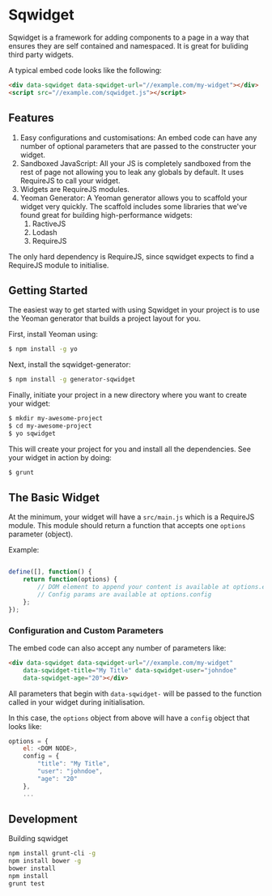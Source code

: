 # Sqwidget

Sqwidget is a framework for adding components to a page in a way that ensures
they are self contained and namespaced. It is great for buliding third party
widgets.


A typical embed code looks like the following:

```html
<div data-sqwidget data-sqwidget-url="//example.com/my-widget"></div>
<script src="//example.com/sqwidget.js"></script>
```

## Features

1. Easy configurations and customisations: An embed code can have any number of
   optional parameters that are passed to the constructer your widget.
2. Sandboxed JavaScript: All your JS is completely sandboxed from the rest of
   page not allowing you to leak any globals by default. It uses RequireJS to
   call your widget.
3. Widgets are RequireJS modules.
4. Yeoman Generator: A Yeoman generator allows you to scaffold your widget very 
   quickly. The scaffold includes some libraries that we've found great for
   building high-performance widgets:
    1. RactiveJS
    2. Lodash
    3. RequireJS
    
The only hard dependency is RequireJS, since sqwidget expects to find a RequireJS
module to initialise.

## Getting Started

The easiest way to get started with using Sqwidget in your project is to use the
Yeoman generator that builds a project layout for you.

First, install Yeoman using:

```bash
$ npm install -g yo
```

Next, install the sqwidget-generator:

```bash
$ npm install -g generator-sqwidget
```

Finally, initiate your project in a new directory where you want to create your
widget:

```bash
$ mkdir my-awesome-project
$ cd my-awesome-project
$ yo sqwidget
```

This will create your project for you and install all the dependencies. See your
widget in action by doing:

```bash
$ grunt
```

## The Basic Widget

At the minimum, your widget will have a `src/main.js` which is a RequireJS
module. This module should return a function that accepts one `options`
parameter (object).

Example:

```javascript

define([], function() {
    return function(options) {
        // DOM element to append your content is available at options.el
        // Config params are available at options.config
    };
});

```

### Configuration and Custom Parameters

The embed code can also accept any number of parameters like:

```html
<div data-sqwidget data-sqwidget-url="//example.com/my-widget"
    data-sqwidget-title="My Title" data-sqwidget-user="johndoe"
    data-sqwidget-age="20"></div>
```

All parameters that begin with `data-sqwidget-` will be passed to the function
called in your widget during initialisation. 

In this case, the `options` object from above will have a `config` object that
looks like:

```javascript
options = {
    el: <DOM NODE>,
    config = {
        "title": "My Title",
        "user": "johndoe",
        "age": "20"
    },
    ...
```

## Development

Building sqwidget

```bash
npm install grunt-cli -g
npm install bower -g
bower install
npm install
grunt test

```

